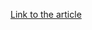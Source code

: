 [Link to the article](https://exchange.xforce.ibmcloud.com/collection/18f373debc38779065a26f1958dc260b)

